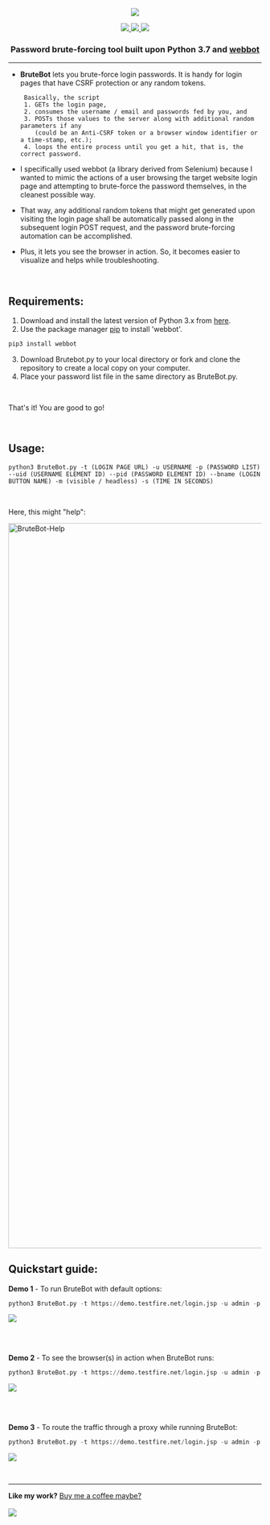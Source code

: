 <p align="center">
<img src = "https://user-images.githubusercontent.com/51265978/89702444-f8a5f380-d95e-11ea-8210-79411e9fdd20.png"></img>
</p>

<p align="center">
  <a href="https://www.python.org/downloads/">
    <img src="https://img.shields.io/badge/language-python%203.x-blue">
  </a>
  <a href="https://webbot.readthedocs.io/">
    <img src="https://img.shields.io/badge/library-webbot-orange">
  </a>
  <a href="https://github.com/navin-maverick">
    <img src="https://img.shields.io/badge/author-navin%20m-brightgreen">
 </a>
</p>

<h3 align="center">Password brute-forcing tool built upon Python 3.7 and <a href = "https://webbot.readthedocs.io/">webbot</a></h3>

---

+ **BruteBot** lets you brute-force login passwords. It is handy for login pages that have CSRF protection or any random tokens.

       Basically, the script
       1. GETs the login page,
       2. consumes the username / email and passwords fed by you, and
       3. POSTs those values to the server along with additional random parameters if any
          (could be an Anti-CSRF token or a browser window identifier or a time-stamp, etc.);
       4. loops the entire process until you get a hit, that is, the correct password.

+ I specifically used webbot (a library derived from Selenium) because I wanted to mimic the actions of a user browsing the target website login page and attempting to brute-force the password themselves, in the cleanest possible way.

+ That way, any additional random tokens that might get generated upon visiting the login page shall be automatically passed along in the subsequent login POST request, and the password brute-forcing automation can be accomplished.

+ Plus, it lets you see the browser in action. So, it becomes easier to visualize and helps while troubleshooting.

</br>

## Requirements:

1. Download and install the latest version of Python 3.x from [here](https://www.python.org/downloads/).
2. Use the package manager [pip](https://pip.pypa.io/en/stable/) to install 'webbot'.

```bash
pip3 install webbot
```

3. Download Brutebot.py to your local directory or fork and clone the repository to create a local copy on your computer.
4. Place your password list file in the same directory as BruteBot.py.

</br>

That's it! You are good to go!

</br>

## Usage:

```
python3 BruteBot.py -t (LOGIN PAGE URL) -u USERNAME -p (PASSWORD LIST) --uid (USERNAME ELEMENT ID) --pid (PASSWORD ELEMENT ID) --bname (LOGIN BUTTON NAME) -m (visible / headless) -s (TIME IN SECONDS)
```

</br>

Here, this might "help":

<img width="1440" alt="BruteBot-Help" src="https://user-images.githubusercontent.com/51265978/89457710-6d243b00-d783-11ea-8b86-17cb29f5259a.png">

</br>

## Quickstart guide:

**Demo 1** - To run BruteBot with default options:

```python
python3 BruteBot.py -t https://demo.testfire.net/login.jsp -u admin -p passwords.txt --uid uid --pid passw --bname Login
```

<img src="https://github.com/navin-maverick/media-repo/blob/master/BruteBot/BruteBot-Demo-1.gif"></img>

</br></br>

**Demo 2** - To see the browser(s) in action when BruteBot runs:

```python
python3 BruteBot.py -t https://demo.testfire.net/login.jsp -u admin -p passwords.txt --uid uid --pid passw --bname Login -m visible
```

<img src="https://github.com/navin-maverick/media-repo/blob/master/BruteBot/BruteBot-Demo-2.gif"></img>

</br></br>

**Demo 3** - To route the traffic through a proxy while running BruteBot:

```python
python3 BruteBot.py -t https://demo.testfire.net/login.jsp -u admin -p passwords.txt --uid uid --pid passw --bname Login --proxy http://localhost:8080
```

<img src="https://github.com/navin-maverick/media-repo/blob/master/BruteBot/BruteBot-Demo-3.gif"></img>

</br>

---

**Like my work?** <a href="https://www.buymeacoffee.com/navin.m">Buy me a coffee maybe?</br></br><img src="https://cdn.buymeacoffee.com/buttons/bmc-new-btn-logo.svg"></img></a>
